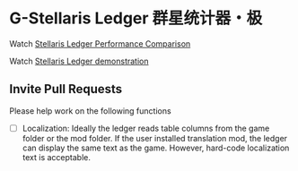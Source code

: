 # G-Stellaris Ledger 群星统计器・极

Watch [Stellaris Ledger Performance Comparison](https://www.youtube.com/watch?v=hKqeLxOMQMs)

Watch [Stellaris Ledger demonstration](https://www.youtube.com/watch?v=lsYn0TM1NG4)

## Invite Pull Requests
Please help work on the following functions
- [ ] Localization: Ideally the ledger reads table columns from the game folder or the mod folder. If the user installed translation mod, the ledger can display the same text as the game. However, hard-code localization text is acceptable.
